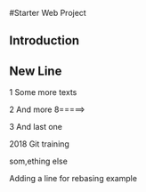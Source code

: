 #Starter Web Project

## Introduction

## New Line


1 Some more texts

2 And more 8=====>


3 And last one

2018 Git training

som,ething else

Adding a line for rebasing example